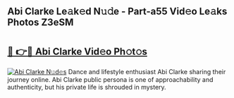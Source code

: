 ## Abi Clarke Le𝚊k𝚎d N𝚞𝚍e - Part-a55 Vid𝚎o Le𝚊ks Photos Z3eSM

# <h2><a href="http://fbf0dn.evod.top/?m=Abi+Clarke">🔗 👉🔴 Abi Clarke Vid𝚎o Ph𝚘t𝚘s</a></h2>

[![Abi Clarke N𝚞d𝚎s](https://i.imgur.com/8V9OHl7.gif)](http://fbf0dn.evod.top/?m=Abi+Clarke)
Dance and lifestyle enthusiast Abi Clarke sharing their journey online. Abi Clarke public persona is one of approachability and authenticity, but his private life is shrouded in mystery. 
